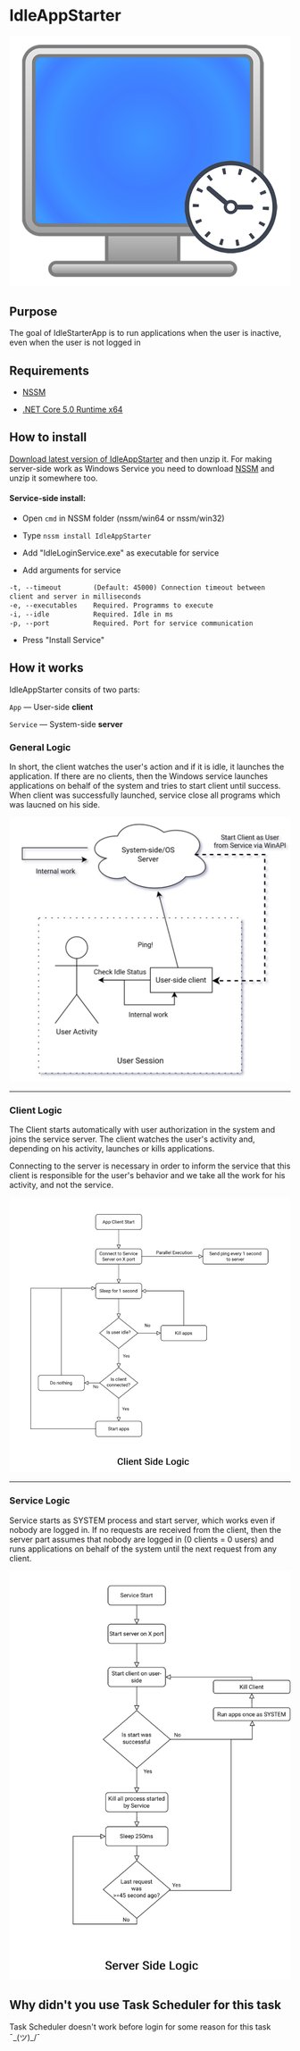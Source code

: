# IdleAppStarter

![](https://github.com/DareFox/IdleAppStarter/raw/master/githubMedia/600px.png)

## Purpose

The goal of IdleStarterApp is to run applications when the user is inactive, even when the user is not logged in

## Requirements

- [NSSM](https://nssm.cc/)

- [.NET Core 5.0 Runtime x64](https://dotnet.microsoft.com/en-us/download/dotnet/5.0)

## How to install

[Download latest version of IdleAppStarter](https://github.com/DareFox/IdleAppStarter/releases/latest "Download latest version of IdleAppStarter") and then unzip it. For making server-side work as Windows Service you need to download [NSSM](https://nssm.cc/ "NSSM") and unzip it somewhere too.

#### Service-side install:

- Open `cmd` in NSSM folder (nssm/win64 or nssm/win32)

- Type `nssm install IdleAppStarter`

- Add "IdleLoginService.exe" as executable for service

- Add arguments for service
  
 ```
 -t, --timeout        (Default: 45000) Connection timeout between client and server in milliseconds
 -e, --executables    Required. Programms to execute
 -i, --idle           Required. Idle in ms
 -p, --port           Required. Port for service communication
 ```
  
- Press "Install Service"

## How it works

IdleAppStarter consits of two parts:

`App` — User-side **client**

`Service` — System-side **server**

### General Logic

In short, the client watches the user's action and if it is idle, it launches the application. If there are no clients, then the Windows service launches applications on behalf of the system and tries to start client until success. When client was successfully launched, service close all programs which was laucned on his side.

![](https://raw.githubusercontent.com/DareFox/IdleAppStarter/clientless/githubMedia/Usage.png)

------------

### Client Logic

The Сlient starts automatically with user authorization in the system and joins the service server. The client watches the user's activity and, depending on his activity, launches or kills applications.

Connecting to the server is necessary in order to inform the service that this client is responsible for the user's behavior and we take all the work for his activity, and not the service.

![](https://github.com/DareFox/IdleAppStarter/raw/master/githubMedia/ClientLogic.png)

------------

### Service Logic

Service starts as SYSTEM process and start server, which works even if nobody are logged in. If no requests are received from the client, then the server part assumes that nobody are logged in (0 clients = 0 users) and runs applications on behalf of the system until the next request from any client.

![](https://github.com/DareFox/IdleAppStarter/blob/clientless/githubMedia/ServiceLogic.png)

## Why didn't you use Task Scheduler for this task
Task Scheduler doesn't work before login for some reason for this task ¯\_(ツ)_/¯
